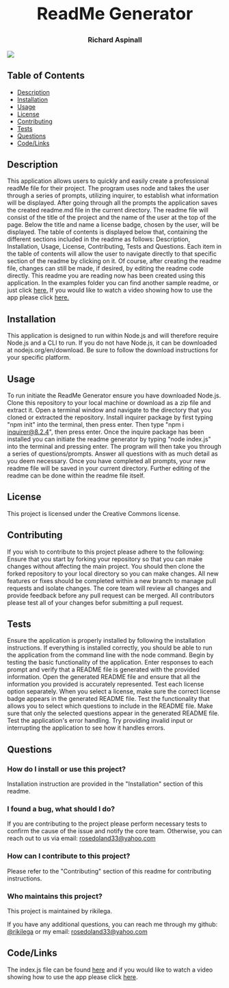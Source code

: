 <div style="align-items: center">
<h1 style="font-size: 40px; font-weight: bold; text-align: center;">ReadMe Generator</h1>
<h3 style="font-size: 16px; font-weight: fine; text-align: center;">Richard Aspinall</h3>
<img src=https://img.shields.io/badge/License-CC0_1.0-lightgrey.svg style="align-items: center;">
</div>

## Table of Contents
* [Description](#description) 
* [Installation](#installation) 
* [Usage](#usage)                                    
* [License](#license)                             
* [Contributing](#contributing)                     
* [Tests](#tests)
* [Questions](#questions)
* [Code/Links](#code/links)

## Description 
 This application allows users to quickly and easily create a professional readMe file for their project. The program uses node and takes the user through a series of prompts, utilizing inquirer, to establish what information will be displayed.  After going through all the prompts the application saves  the created readme.md file in the current directory. The readme file will consist of the title of the project and the name of the user at the top of the page. Below the title and name a license badge, chosen by the user, will be displayed. The table of contents is displayed below that, containing the different sections included in the readme as follows: Description, Installation, Usage, License, Contributing, Tests and Questions. Each item in the table of contents will allow the user to navigate directly to that specific section of the readme by clicking on it. Of course, after creating the readme file, changes can still be made, if desired, by editing the readme code directly. This readme you are reading now has been created using this application. In the examples folder you can find another sample readme, or just click [here.](./examples/sample-readme.md) If you would like to watch a video showing how to use the app please click [here.](https://drive.google.com/file/d/1ovokYA87lhXoO7mnx-Ojt2sGoCZ_FLDd/view)

## Installation
This application is designed to run within Node.js and will therefore require Node.js and a CLI to run. If you do not have Node.js, it can be downloaded at nodejs.org/en/download. Be sure to follow the download instructions for your specific platform. 

## Usage 
To run initiate the ReadMe Generator ensure you have downloaded Node.js. Clone this repository to your local machine or download as a zip file and extract it. Open a terminal window and navigate to the directory that you cloned or extracted the repository. Install inquirer package by first typing "npm init" into the terminal, then press enter. Then type "npm i inquirer@8.2.4", then press enter. Once the inquire package has been installed you can initiate the readme generator by typing "node index.js" into the terminal and pressing enter. The program will then take you through a series of questions/prompts. Answer all questions with as much detail as you deem necessary. Once you have completed all prompts, your new readme file will be saved in your current directory. Further editing of the readme can be done within the readme file itself.

## License 
This project is licensed under the Creative Commons license.

## Contributing 
If you wish to contribute to this project please adhere to the following:  Ensure that you start by forking your repository so that you can make changes without affecting the main project. You should then clone the forked repository to your local directory so you can make changes. All new features or fixes should be completed within a new branch to manage pull requests and isolate changes. The core team will review all changes and provide feedback before any pull request can be merged. All contributors please test all of your changes befor submitting a pull request. 

## Tests 
Ensure the application is properly installed by following the installation instructions. If everything is installed correctly, you should be able to run the application from the command line with the node command.  Begin by testing the basic functionality of the application. Enter responses to each prompt and verify that a README file is generated with the provided information. Open the generated README file and ensure that all the information you provided is accurately represented. Test each license option separately. When you select a license, make sure the correct license badge appears in the generated README file. Test the functionality that allows you to select which questions to include in the README file. Make sure that only the selected questions appear in the generated README file.  Test the application's error handling. Try providing invalid input or interrupting the application to see how it handles errors.

## Questions 

### How do I install or use this project?
 Installation instruction are provided in the "Installation" section of this readme.

### I found a bug, what should I do?
 If you are contributing to the project please perform necessary tests to confirm the cause of the issue and notify the core team. Otherwise, you can reach out to us via email: rosedoland33@yahoo.com

### How can I contribute to this project?
 Please refer to the "Contributing" section of this readme for contributing instructions.

### Who maintains this project?
 This project is maintained by rikilega.

If you have any additional questions, you can reach me through my github: [@rikilega](github.com/rikilega) or my email: rosedoland33@yahoo.com
    
## Code/Links
The index.js file can be found [here](index.js) and if you would like to watch a video showing how to use the app please click [here](https://drive.google.com/file/d/1ovokYA87lhXoO7mnx-Ojt2sGoCZ_FLDd/view).